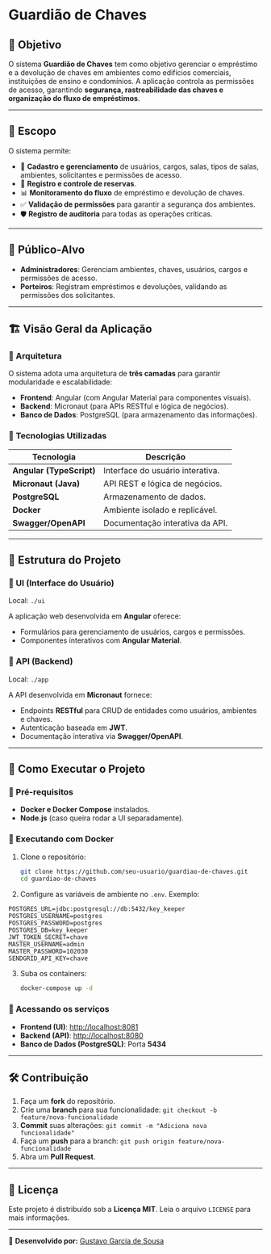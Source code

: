 # Guardião de Chaves

## 📌 Objetivo
O sistema **Guardião de Chaves** tem como objetivo gerenciar o empréstimo e a devolução de chaves em ambientes como edifícios comerciais, instituições de ensino e condomínios. A aplicação controla as permissões de acesso, garantindo **segurança, rastreabilidade das chaves e organização do fluxo de empréstimos**.

---

## 📜 Escopo
O sistema permite:
- 📌 **Cadastro e gerenciamento** de usuários, cargos, salas, tipos de salas, ambientes, solicitantes e permissões de acesso.
- 🔑 **Registro e controle de reservas**.
- 📊 **Monitoramento do fluxo** de empréstimo e devolução de chaves.
- ✅ **Validação de permissões** para garantir a segurança dos ambientes.
- 🛡️ **Registro de auditoria** para todas as operações críticas.

---

## 🎯 Público-Alvo
- **Administradores**: Gerenciam ambientes, chaves, usuários, cargos e permissões de acesso.
- **Porteiros**: Registram empréstimos e devoluções, validando as permissões dos solicitantes.

---

## 🏗️ Visão Geral da Aplicação
### 🔹 Arquitetura
O sistema adota uma arquitetura de **três camadas** para garantir modularidade e escalabilidade:
- **Frontend**: Angular (com Angular Material para componentes visuais).
- **Backend**: Micronaut (para APIs RESTful e lógica de negócios).
- **Banco de Dados**: PostgreSQL (para armazenamento das informações).

### 🔹 Tecnologias Utilizadas
| Tecnologia  | Descrição |
|-------------|-----------|
| **Angular (TypeScript)** | Interface do usuário interativa. |
| **Micronaut (Java)** | API REST e lógica de negócios. |
| **PostgreSQL** | Armazenamento de dados. |
| **Docker** | Ambiente isolado e replicável. |
| **Swagger/OpenAPI** | Documentação interativa da API. |

---

## 📂 Estrutura do Projeto
### 📌 UI (Interface do Usuário)
Local: `./ui`

A aplicação web desenvolvida em **Angular** oferece:
- Formulários para gerenciamento de usuários, cargos e permissões.
- Componentes interativos com **Angular Material**.

### 📌 API (Backend)
Local: `./app`

A API desenvolvida em **Micronaut** fornece:
- Endpoints **RESTful** para CRUD de entidades como usuários, ambientes e chaves.
- Autenticação baseada em **JWT**.
- Documentação interativa via **Swagger/OpenAPI**.

---

## 🚀 Como Executar o Projeto
### 🔹 Pré-requisitos
- **Docker e Docker Compose** instalados.
- **Node.js** (caso queira rodar a UI separadamente).

### 🔹 Executando com Docker
1. Clone o repositório:
   ```sh
   git clone https://github.com/seu-usuario/guardiao-de-chaves.git
   cd guardiao-de-chaves
   ```
2. Configure as variáveis de ambiente no `.env`.
Exemplo:
```env
POSTGRES_URL=jdbc:postgresql://db:5432/key_keeper
POSTGRES_USERNAME=postgres
POSTGRES_PASSWORD=postgres
POSTGRES_DB=key_keeper
JWT_TOKEN_SECRET=chave
MASTER_USERNAME=admin
MASTER_PASSWORD=102030
SENDGRID_API_KEY=chave
```
3. Suba os containers:
   ```sh
   docker-compose up -d
   ```

### 🔹 Acessando os serviços
- **Frontend (UI)**: [http://localhost:8081](http://localhost:8081)
- **Backend (API)**: [http://localhost:8080](http://localhost:8080)
- **Banco de Dados (PostgreSQL)**: Porta **5434**

---

## 🛠️ Contribuição

1. Faça um **fork** do repositório.
2. Crie uma **branch** para sua funcionalidade: `git checkout -b feature/nova-funcionalidade`
3. **Commit** suas alterações: `git commit -m "Adiciona nova funcionalidade"`
4. Faça um **push** para a branch: `git push origin feature/nova-funcionalidade`
5. Abra um **Pull Request**.

---

## 📜 Licença
Este projeto é distribuído sob a **Licença MIT**. Leia o arquivo `LICENSE` para mais informações.

---

📌 **Desenvolvido por:** [Gustavo Garcia de Sousa](https://github.com/sagubr/)

